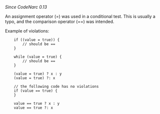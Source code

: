 *Since CodeNarc 0.13*

An assignment operator (=) was used in a conditional test. This is
usually a typo, and the comparison operator (==) was intended.

Example of violations:

        if ((value = true)) {
            // should be ==
        }

        while (value = true) {
            // should be ==
        }

        (value = true) ? x : y
        (value = true) ?: x

        // the following code has no violations
        if (value == true) {
        }

        value == true ? x : y
        value == true ?: x
